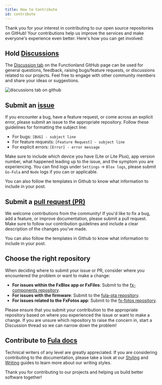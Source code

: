 ```yaml
---
title: How to Contribute
id: contribute
---
```


Thank you for your interest in contributing to our open source repositories on GitHub! Your contributions help us improve the services and make everyone's experience even better. Here's how you can get involved:

## Hold [Discussions](./contribute/contribution-tutorial#discussing-the-issue)

The [Discussion tab](https://github.com/orgs/functionland/discussions) on the Functionland GitHub page can be used for general questions, feedback, raising bugs/feature requests, or discussions related to our projects. Feel free to engage with other community members and share your ideas or suggestions.

![discussions tab on github](/img/welcome/discussions.png)

## Submit an [issue](./contribute/contribution-tutorial/#finding-an-issue)

If you encounter a bug, have a feature request, or come across an explicit error, please submit an issue to the appropriate repository. Follow these guidelines for formatting the subject line:
- For bugs: `[BUG] - subject line`
- For feature requests: `[Feature Request] - subject line`
- For explicit errors: `[Error] - error message`

Make sure to include which device you have (Lite or Lite Plus), app version number, what happened leading up to the issue, and the symptom you are experiencing. You can find logs under `Settings` -> `Blox logs`, please submit `Go-Fula` and `Node` logs if you can or applicable.

You can also follow the templates in Github to know what information to include in your post.

## Submit a [pull request (PR)](./contribute/contribution-tutorial#create-a-pull-request)

We welcome contributions from the community! If you'd like to fix a bug, add a feature, or improve documentation, please submit a pull request. Make sure to follow our contribution guidelines and include a clear description of the changes you've made.

You can also follow the templates in Github to know what information to include in your post.

## Choose the right repository

When deciding where to submit your issue or PR, consider where you encountered the problem or want to make a change:
- **For issues within the FxBlox app or FxFiles**: Submit to the [fx-components repository](https://github.com/functionland/fx-components).
- **For issues with the firmware**: Submit to the [fula-ota repository](https://github.com/functionland/fula-ota).
- **For issues related to the FxFotos app**: Submit to the [fx-fotos repository](https://github.com/functionland/fx-fotos).

Please ensure that you submit your contribution to the appropriate repository based on where you experienced the issue or want to make a change. If you are unsure which repository to raise the concern in, start a Discussion thread so we can narrow down the problem!

## Contribute to [Fula docs](https://github.com/functionland/docs)

Technical writers of any level are greatly appreciated. If you are considering contributing to the documentation, please take a look at our [Styling](./contribute/style) and [Writing](./contribute/writing) guides to learn more about our writing styles.

Thank you for contributing to our projects and helping us build better software together!
